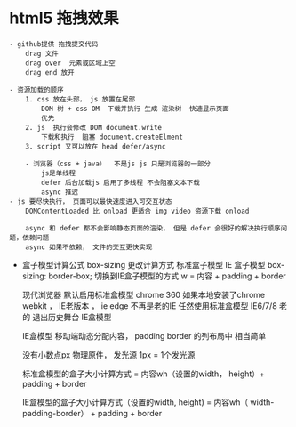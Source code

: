# html5 拖拽效果

    - github提供 拖拽提交代码
        drag 文件
        drag over  元素或区域上空
        drag end 放开

    - 资源加载的顺序
        1. css 放在头部， js 放置在尾部
            DOM 树 + css OM  下载并执行 生成 渲染树  快速显示页面
            优先
        2. js  执行会修改 DOM document.write
            下载和执行  阻塞 document.createElment
        3. script 又可以放在 head defer/async

        - 浏览器（css + java）  不是js js 只是浏览器的一部分
            js是单线程
            defer 后台加载js 启用了多线程 不会阻塞文本下载
            async 推迟
    - js 要尽快执行， 页面可以最快速度进入可交互状态
        DOMContentLoaded 比 onload 更适合 img video 资源下载 onload

        async 和 defer 都不会影响静态页面的渲染， 但是 defer 会很好的解决执行顺序问 题，依赖问题
        async 如果不依赖， 文件的交互更快实现

- 盒子模型计算公式
    box-sizing   更改计算方式  标准盒子模型  IE  盒子模型 
    box-sizing: border-box;  切换到IE盒子模型的方式  w = 内容 +
    padding + border

    现代浏览器  默认启用标准盒模型  chrome
    360 如果本地安装了chrome webkit  ， IE老版本 ， ie
    edge 不再是老的IE   任然使用标准盒模型
    IE6/7/8  老的  退出历史舞台  IE盒模型

    IE盒模型  移动端动态分配内容，  padding border 的列布局中
    相当简单

    没有小数点px 物理原件， 发光源 1px = 1个发光源

    标准盒模型的盒子大小计算方式 = 内容wh（设置的width， height）+
    padding + border

    IE盒模型的盒子大小计算方式（设置的width, height) = 内容wh（
    width-padding-border） + padding + border
